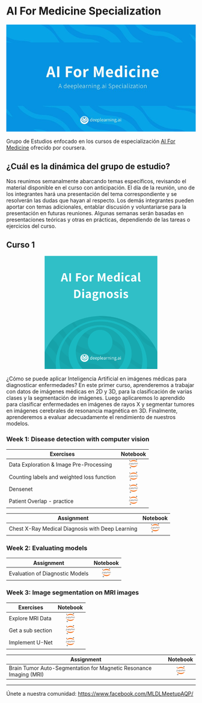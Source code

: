 # AI For Medicine Specialization

<p align="center">
   <a href="https://www.coursera.org/specializations/ai-for-medicine">
  <img src="./imgs/ai-for-medicine.jpeg"  class="center" >
</a>
</p>


Grupo de Estudios enfocado en los cursos de especialización [AI For Medicine](https://www.coursera.org/specializations/ai-for-medicine) ofrecido por coursera.


## ¿Cuál es la dinámica del grupo de estudio?

Nos reunimos semanalmente abarcando temas específicos, revisando el material disponible en el curso con anticipación. El día de la reunión, uno de los integrantes hará una presentación del tema correspondiente y se resolverán las dudas que hayan al respecto. Los demás integrantes pueden aportar con temas adicionales, entablar discusión y voluntariarse para la presentación en futuras reuniones. Algunas semanas serán basadas en presentaciones teóricas y otras en prácticas, dependiendo de las tareas o ejercicios del curso.

## Curso 1

<p align="center">
   <a href="https://www.coursera.org/learn/ai-for-medical-diagnosis" >
  <img src="./imgs/ai-for-medical-diagnosis.png"   width="300" height="300" >
</a>
</p>

¿Cómo se puede aplicar Inteligencia Artificial en imágenes médicas para diagnosticar enfermedades? En este primer curso, aprenderemos a  trabajar con datos de imágenes médicas en 2D y 3D, para la clasificación de varias clases y la segmentación de imágenes. Luego aplicaremos lo aprendido para clasificar enfermedades en imágenes de rayos X y segmentar tumores en imágenes cerebrales de resonancia magnética en 3D. Finalmente, aprenderemos a evaluar adecuadamente el rendimiento de nuestros modelos.

### Week 1: Disease detection with computer vision

Exercises  | Notebook |
------|:-:|
Data Exploration & Image Pre-Processing | [![](./imgs/icon_jupyter.png)](./AI%20For%20Medical%20Diagnosis/Week%201/AI4M_C1_W1_lecture_ex_01.ipynb)
Counting labels and weighted loss function | [![](./imgs/icon_jupyter.png)](./AI%20For%20Medical%20Diagnosis/Week%201/AI4M_C1_W1_lecture_ex_02.ipynb)
Densenet | [![](./imgs/icon_jupyter.png)](./AI%20For%20Medical%20Diagnosis/Week%201/AI4M_C1_W1_lecture_ex_03.ipynb)
Patient Overlap - practice |  [![](./imgs/icon_jupyter.png)](./AI%20For%20Medical%20Diagnosis/Week%201/AI4M_C1_W1_lecture_ex_04.ipynb)

Assignment  | Notebook |
------|:-:|
Chest X-Ray Medical Diagnosis with Deep Learning | [![](./imgs/icon_jupyter.png)](./AI%20For%20Medical%20Diagnosis/Week%201/C1M1_Assignment.ipynb)

### Week 2: Evaluating models

Assignment  | Notebook |
------|:-:|
Evaluation of Diagnostic Models | [![](./imgs/icon_jupyter.png)](./AI%20For%20Medical%20Diagnosis/Week%202/C1M2_Assignment.ipynb)

### Week 3: Image segmentation on MRI images

Exercises  | Notebook |
------|:-:|
Explore MRI Data | [![](./imgs/icon_jupyter.png)](./AI%20For%20Medical%20Diagnosis/Week%203/AI4M_C1_W3_lecture_ex_01.ipynb)
Get a sub section  | [![](./imgs/icon_jupyter.png)](./AI%20For%20Medical%20Diagnosis/Week%203/AI4M_C1_W3_lecture_ex_02.ipynb)
Implement U-Net  | [![](./imgs/icon_jupyter.png)](./AI%20For%20Medical%20Diagnosis/Week%203/AI4M_C1_W3_lecture_ex_03.ipynb)

Assignment  | Notebook |
------|:-:|
Brain Tumor Auto-Segmentation for Magnetic Resonance Imaging (MRI)| [![](./imgs/icon_jupyter.png)](./AI%20For%20Medical%20Diagnosis/Week%203/C1M3_Assignment.ipynb)
____
Únete a nuestra comunidad: https://www.facebook.com/MLDLMeetupAQP/
